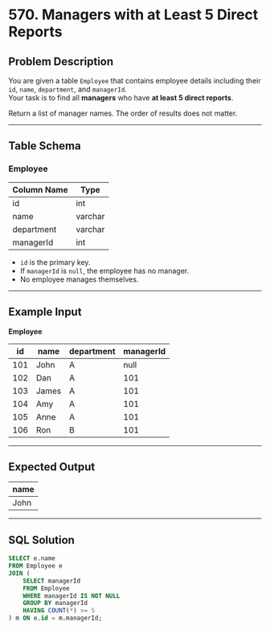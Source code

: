 # 570. Managers with at Least 5 Direct Reports

## Problem Description

You are given a table `Employee` that contains employee details including their `id`, `name`, `department`, and `managerId`.  
Your task is to find all **managers** who have **at least 5 direct reports**.

Return a list of manager names. The order of results does not matter.

---

## Table Schema

### Employee

| Column Name | Type    |
|-------------|---------|
| id          | int     |
| name        | varchar |
| department  | varchar |
| managerId   | int     |

- `id` is the primary key.
- If `managerId` is `null`, the employee has no manager.
- No employee manages themselves.

---

## Example Input

**Employee**

| id  | name  | department | managerId |
|-----|-------|------------|-----------|
| 101 | John  | A          | null      |
| 102 | Dan   | A          | 101       |
| 103 | James | A          | 101       |
| 104 | Amy   | A          | 101       |
| 105 | Anne  | A          | 101       |
| 106 | Ron   | B          | 101       |

---

## Expected Output

| name |
|------|
| John |

---

## SQL Solution

```sql
SELECT e.name
FROM Employee e
JOIN (
    SELECT managerId
    FROM Employee
    WHERE managerId IS NOT NULL
    GROUP BY managerId
    HAVING COUNT(*) >= 5
) m ON e.id = m.managerId;
```
